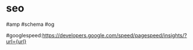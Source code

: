# seo
#amp
#schema
#og

#googlespeed:https://developers.google.com/speed/pagespeed/insights/?url={url}
